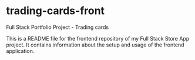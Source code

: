# trading-cards-front
Full Stack Portfolio Project - Trading cards

This is a README file for the frontend repository of my Full Stack Store App project. It contains information about the setup and usage of the frontend application.
